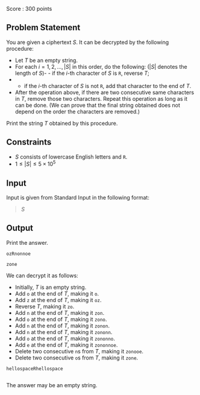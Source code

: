 Score : $300$ points

## Problem Statement

You are given a ciphertext $S$. It can be decrypted by the following procedure:

- Let $T$ be an empty string.
- For each $i = 1, 2, \dots, |S|$ in this order, do the following: ($|S|$ denotes the length of $S$)-   - if the $i$-th character of $S$ is `R`, reverse $T$;
-   - if the $i$-th character of $S$ is not `R`, add that character to the end of $T$.
- After the operation above, if there are two consecutive same characters in $T$, remove those two characters. Repeat this operation as long as it can be done. (We can prove that the final string obtained does not depend on the order the characters are removed.)

Print the string $T$ obtained by this procedure.

## Constraints

- $S$ consists of lowercase English letters and `R`.
- $1 \leq |S| \leq 5 \times 10^5$

## Input

Input is given from Standard Input in the following format:

> $S$

## Output

Print the answer.

```input1
ozRnonnoe
```

```output1
zone
```

We can decrypt it as follows:

- Initially, $T$ is an empty string.
- Add `o` at the end of $T$, making it `o`.
- Add `z` at the end of $T$, making it `oz`.
- Reverse $T$, making it `zo`.
- Add `n` at the end of $T$, making it `zon`.
- Add `o` at the end of $T$, making it `zono`.
- Add `n` at the end of $T$, making it `zonon`.
- Add `n` at the end of $T$, making it `zononn`.
- Add `o` at the end of $T$, making it `zononno`.
- Add `e` at the end of $T$, making it `zononnoe`.
- Delete two consecutive `n`s from $T$, making it `zonooe`.
- Delete two consecutive `o`s from $T$, making it `zone`.

```input2
hellospaceRhellospace
```

```output2

```

The answer may be an empty string.